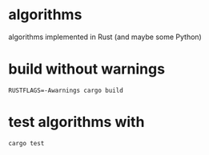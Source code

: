 # algorithms
algorithms implemented in Rust (and maybe some Python)

# build without warnings
`RUSTFLAGS=-Awarnings cargo build`

# test algorithms with 
`cargo test`

